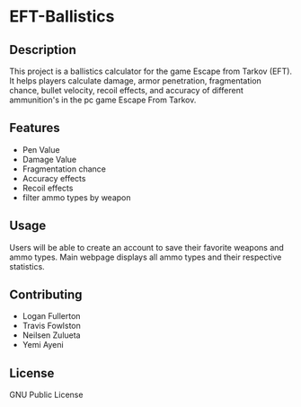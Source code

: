 # EFT-Ballistics

## Description
This project is a ballistics calculator for the game Escape from Tarkov (EFT). It helps players calculate damage, armor penetration, fragmentation chance, bullet velocity, recoil effects, and accuracy of different ammunition's in the pc game Escape From Tarkov.

## Features

- Pen Value
- Damage Value
- Fragmentation chance
- Accuracy effects
- Recoil effects
- filter ammo types by weapon

## Usage

Users will be able to create an account to save their favorite weapons and ammo types. Main webpage displays all ammo types and their respective statistics.

## Contributing

- Logan Fullerton
- Travis Fowlston
- Neilsen Zulueta
- Yemi Ayeni

## License

GNU Public License 
